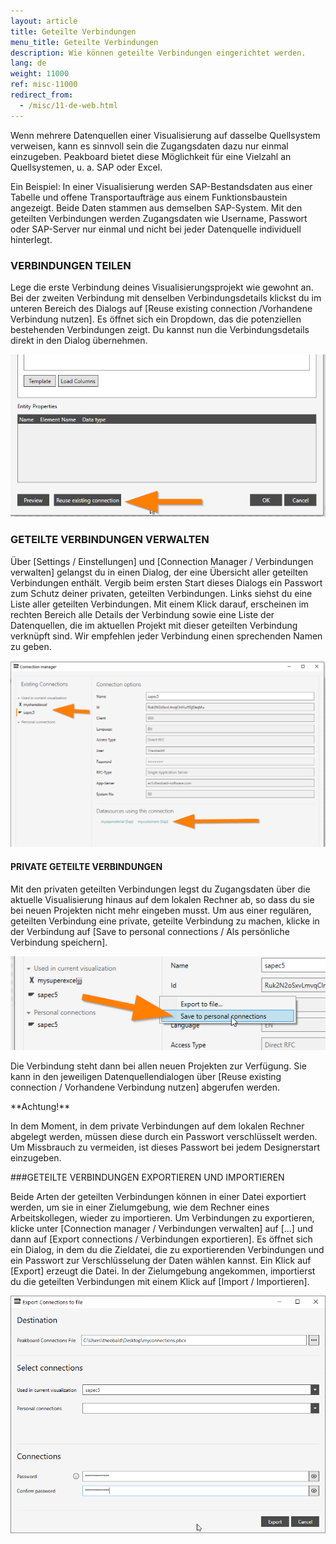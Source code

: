 ```yaml
---
layout: article
title: Geteilte Verbindungen
menu_title: Geteilte Verbindungen
description: Wie können geteilte Verbindungen eingerichtet werden.
lang: de
weight: 11000
ref: misc-11000
redirect_from:
  - /misc/11-de-web.html
---
```


Wenn mehrere Datenquellen einer Visualisierung auf dasselbe Quellsystem verweisen, kann es sinnvoll sein die Zugangsdaten dazu nur einmal einzugeben. 
Peakboard bietet diese Möglichkeit für eine Vielzahl an Quellsystemen, u. a. SAP oder Excel. 

Ein Beispiel: In einer Visualisierung werden SAP-Bestandsdaten aus einer Tabelle und offene Transportaufträge aus einem Funktionsbaustein angezeigt. 
Beide Daten stammen aus demselben SAP-System. Mit den geteilten Verbindungen werden Zugangsdaten wie Username, Passwort oder SAP-Server nur einmal und nicht bei jeder Datenquelle individuell hinterlegt. 

### VERBINDUNGEN TEILEN 
Lege die erste Verbindung deines Visualisierungsprojekt wie gewohnt an. Bei der zweiten Verbindung mit denselben Verbindungsdetails klickst du im unteren Bereich des Dialogs auf [Reuse existing connection /Vorhandene Verbindung nutzen]. 
Es öffnet sich ein Dropdown, das die potenziellen bestehenden Verbindungen zeigt. 
Du kannst nun die Verbindungsdetails direkt in den Dialog übernehmen.

![shared-connection-01](/assets/images/misc/shared-connection/shared-connection-01.png)

### GETEILTE VERBINDUNGEN VERWALTEN 

Über [Settings / Einstellungen] und [Connection Manager / Verbindungen verwalten] gelangst du in einen Dialog, der eine Übersicht aller geteilten Verbindungen enthält. 
Vergib beim ersten Start dieses Dialogs ein Passwort zum Schutz deiner privaten, geteilten Verbindungen. 
Links siehst du eine Liste aller geteilten Verbindungen. 
Mit einem Klick darauf, erscheinen im rechten Bereich alle Details der Verbindung sowie eine Liste der Datenquellen, die im aktuellen Projekt mit dieser geteilten Verbindung verknüpft sind. 
Wir empfehlen jeder Verbindung einen sprechenden Namen zu geben. 

![shared-connection-02](/assets/images/misc/shared-connection/shared-connection-02.png)

#### PRIVATE GETEILTE VERBINDUNGEN 
Mit den privaten geteilten Verbindungen legst du Zugangsdaten über die aktuelle Visualisierung hinaus auf dem lokalen Rechner ab, so dass du sie bei neuen Projekten nicht mehr eingeben musst. 
Um aus einer regulären, geteilten Verbindung eine private, geteilte Verbindung zu machen, klicke in der Verbindung auf [Save to personal connections / Als persönliche Verbindung speichern]. 

![shared-connection-03](/assets/images/misc/shared-connection/shared-connection-03.png)

Die Verbindung steht dann bei allen neuen Projekten zur Verfügung. 
Sie kann in den jeweiligen Datenquellendialogen über [Reuse existing connection / Vorhandene Verbindung nutzen] abgerufen werden. 

<div class="box-warning" markdown="1">
**Achtung!**

In dem Moment, in dem private Verbindungen auf dem lokalen Rechner abgelegt werden, müssen diese durch ein Passwort verschlüsselt werden. 
Um Missbrauch zu vermeiden, ist dieses Passwort bei jedem Designerstart einzugeben.
</div> 

###GETEILTE VERBINDUNGEN EXPORTIEREN UND IMPORTIEREN 

Beide Arten der geteilten Verbindungen können in einer Datei exportiert werden, um sie in einer Zielumgebung, wie dem Rechner eines Arbeitskollegen, wieder zu importieren. 
Um Verbindungen zu exportieren, klicke unter [Connection manager / Verbindungen verwalten] auf […] und dann auf [Export connections / Verbindungen exportieren]. 
Es öffnet sich ein Dialog, in dem du die Zieldatei, die zu exportierenden Verbindungen und ein Passwort zur Verschlüsselung der Daten wählen kannst. 
Ein Klick auf [Export] erzeugt die Datei. 
In der Zielumgebung angekommen, importierst du die geteilten Verbindungen mit einem Klick auf [Import / Importieren].

![shared-connection-04](/assets/images/misc/shared-connection/shared-connection-04.png)

